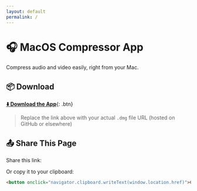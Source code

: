 ```yaml
---
layout: default
permalink: /
---
```


# 🎧 MacOS Compressor App

Compress audio and video easily, right from your Mac.

## 📦 Download

[**⬇️ Download the App**](https://github.com/leotimechannelorg/Compressr-Easy-Media-Compressor-For-Mac/releases/download/Compressr-versions/Compressr.dmg){: .btn}

> Replace the link above with your actual `.dmg` file URL (hosted on GitHub or elsewhere)

## 📤 Share This Page

Share this link:  

Or copy it to your clipboard:

```html
<button onclick="navigator.clipboard.writeText(window.location.href)">Copy Page URL</button>

